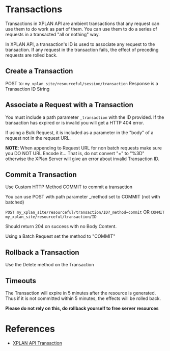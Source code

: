 Transactions
============

Transactions in XPLAN API are ambient transactions that any request can use them to do work as part of them.
You can use them to do a series of requests in a transacted "all or nothing" way.

In XPLAN API, a transaction's ID is used to associate any request to the transaction.
If any request in the transaction fails, the effect of preceding requests are rolled back.

Create a Transaction
---------------------

POST to: `my_xplan_site/resourceful/session/transaction`
Response is a Transaction ID String

Associate a Request with a Transaction
--------------------------------------

You must include a path parameter `_transaction` with the ID provided.
If the transaction has expired or is invalid you will get a HTTP 404 error.

If using a Bulk Request, it is included as a parameter in the "body" of a request not in the request URL.

**NOTE**: When appending to Request URL for non batch requests make sure you DO NOT URL Encode it...
That is, do not convert "=" to "%3D" otherwise the XPlan Server will give an error about invalid Transaction ID.

Commit a Transaction
--------------------

Use Custom HTTP Method COMMIT to commit a transaction

You can use POST with path parameter _method set to COMMIT (not with batched)

`POST my_xplan_site/resourceful/transaction/ID?_method=commit`
OR
`COMMIT my_xplan_site/resourceful/transaction/ID`

Should return 204 on success with no Body Content.

Using a Batch Request set the method to "COMMIT"

Rollback a Transaction
----------------------

Use the Delete method on the Transaction

Timeouts
--------

The Transaction will expire in 5 minutes after the resource is generated.
Thus if it is not committed within 5 minutes, the effects will be rolled back.

**Please do not rely on this, do rollback yourself to free server resources**

References
==========

 - [XPLAN API Transaction](https://insights.iressconnect.com/docs/DOC-7377)
